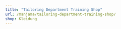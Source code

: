 ```yaml
---
title: "Tailoring Department Training Shop"
url: /manjama/tailoring-department-training-shop/
shop: Kleidung
---
```

